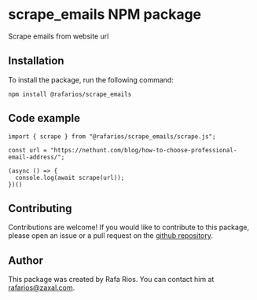 # scrape_emails NPM package

Scrape emails from website url

## Installation

To install the package, run the following command:

```
npm install @rafarios/scrape_emails
```

## Code example

```
import { scrape } from "@rafarios/scrape_emails/scrape.js";

const url = "https://nethunt.com/blog/how-to-choose-professional-email-address/";

(async () => {
  console.log(await scrape(url));
})()

```

## Contributing

Contributions are welcome! If you would like to contribute to this package, please open an issue or a pull request on the [github repository](https://github.com/rafarios/scrape_emails).

## Author

This package was created by Rafa Rios. You can contact him at rafarios@zaxal.com.
